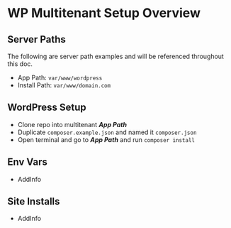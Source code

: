 # WP Multitenant Setup Overview

## Server Paths

The following are server path examples and will be referenced throughout this doc.

- App Path: `var/www/wordpress`
- Install Path: `var/www/domain.com`

## WordPress Setup

- Clone repo into multitenant ***App Path***
- Duplicate `composer.example.json` and named it `composer.json`
- Open terminal and go to ***App Path*** and run `composer install`

## Env Vars

- AddInfo

## Site Installs

- AddInfo